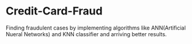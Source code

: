 # Credit-Card-Fraud
Finding fraudulent cases by implementing algorithms like ANN(Artificial Nueral Networks) and KNN classifier and arriving better results.
